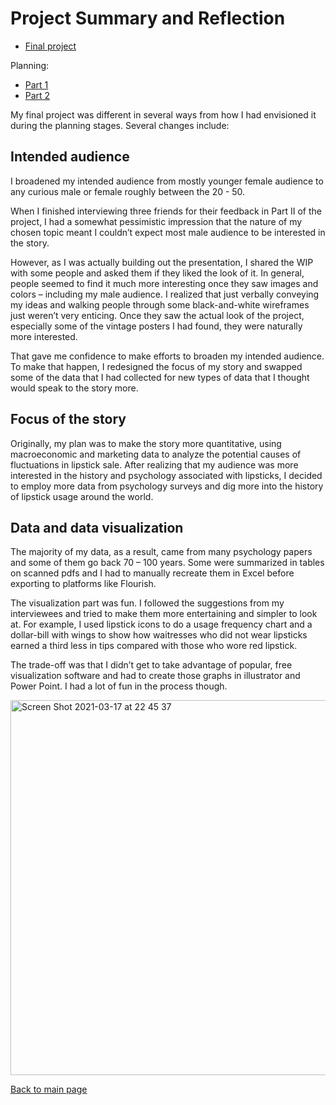 # Project Summary and Reflection

* [Final project](https://carnegiemellon.shorthandstories.com/lipstick--the-defier-of-tough-times-/index.html)

Planning:
* [Part 1](final_project_part1.md)
* [Part 2](final_project_part2.md)

My final project was different in several ways from how I had envisioned it during the planning stages. Several changes include:

## Intended audience

I broadened my intended audience from mostly younger female audience to any curious male or female roughly between the 20 - 50. 

When I finished interviewing three friends for their feedback in Part II of the project, I had a somewhat pessimistic impression that the nature of my chosen topic meant I couldn’t expect most male audience to be interested in the story. 

However, as I was actually building out the presentation, I shared the WIP with some people and asked them if they liked the look of it. In general, people seemed to find it much more interesting once they saw images and colors – including my male audience. I realized that just verbally conveying my ideas and walking people through some black-and-white wireframes just weren’t very enticing. Once they saw the actual look of the project, especially some of the vintage posters I had found, they were naturally more interested.

That gave me confidence to make efforts to broaden my intended audience. To make that happen, I redesigned the focus of my story and swapped some of the data that I had collected for new types of data that I thought would speak to the story more.

## Focus of the story

Originally, my plan was to make the story more quantitative, using macroeconomic and marketing data to analyze the potential causes of fluctuations in lipstick sale. After realizing that my audience was more interested in the history and psychology associated with lipsticks, I decided to employ more data from psychology surveys and dig more into the history of lipstick usage around the world.

## Data and data visualization   

The majority of my data, as a result, came from many psychology papers and some of them go back 70 – 100 years. Some were summarized in tables on scanned pdfs and I had to manually recreate them in Excel before exporting to platforms like Flourish.

The visualization part was fun. I followed the suggestions from my interviewees and tried to make them more entertaining and simpler to look at. For example, I used lipstick icons to do a usage frequency chart and a dollar-bill with wings to show how waitresses who did not wear lipsticks earned a third less in tips compared with those who wore red lipstick. 

The trade-off was that I didn’t get to take advantage of popular, free visualization software and had to create those graphs in illustrator and Power Point. I had a lot of fun in the process though.

<img width="600" alt="Screen Shot 2021-03-17 at 22 45 37" src="https://user-images.githubusercontent.com/78333023/111565906-91f97b80-8772-11eb-8783-7392817fbb5e.png">

[Back to main page](README.md)
